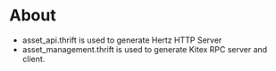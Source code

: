 # About

* asset_api.thrift is used to generate Hertz HTTP Server
* asset_management.thrift is used to generate Kitex RPC server and client.
